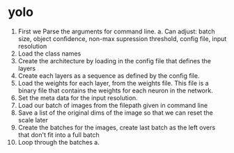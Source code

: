 # yolo



1. First we Parse the arguments for command line. 
	a. Can adjust: batch size, object confidence, non-max supression threshold, config file, input resolution
2.  Load the class names
3. Create the architecture by loading in the config file that defines the layers
4. Create each layers as a sequence as defined by the config file. 
5. Load the weights for each layer, from the weights file. This file is a binary file that contains the weights for each neuron in the network.
6. Set the meta data for the input resolution. 
7. Load our batch of images from the filepath given in command line
8. Save a list of the original dims of the image so that we can reset the scale later
9. Create the batches for the images, create last batch as the left overs that don't fit into a full batch
10. Loop through the batches 
	a. 